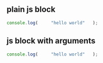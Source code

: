 ## plain js block

```js   
console.log(     "hello world"   );
```

## js block with arguments

```js {cmd=node .line-numbers}
console.log(     "hello world"   );
```
